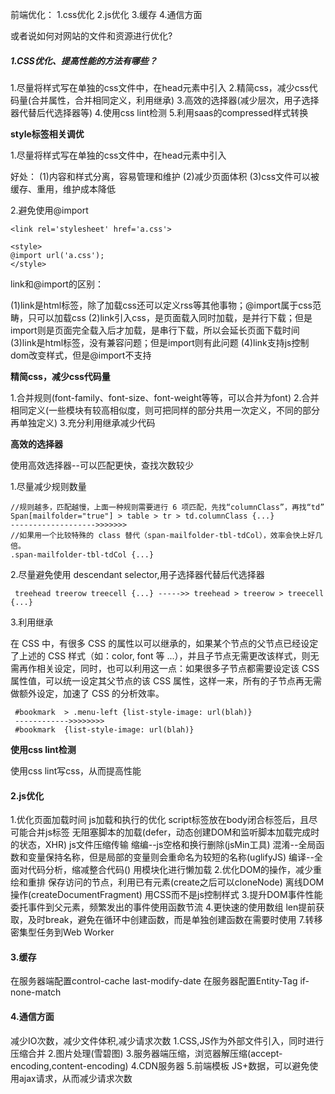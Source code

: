 前端优化：
1.css优化
2.js优化
3.缓存
4.通信方面

或者说如何对网站的文件和资源进行优化?

##### 1.CSS优化、提高性能的方法有哪些？

1.尽量将样式写在单独的css文件中，在head元素中引入<link>
2.精简css，减少css代码量(合并属性，合并相同定义，利用继承)
3.高效的选择器(减少层次，用子选择器代替后代选择器等)
4.使用css lint检测
5.利用saas的compressed样式转换

**style标签相关调优**

1.尽量将样式写在单独的css文件中，在head元素中引入<link>

好处：
(1)内容和样式分离，容易管理和维护
(2)减少页面体积
(3)css文件可以被缓存、重用，维护成本降低

2.避免使用@import

```
<link rel='stylesheet' href='a.css'>

<style>
@import url('a.css');
</style>
```

link和@import的区别：

(1)link是html标签，除了加载css还可以定义rss等其他事物；@import属于css范畴，只可以加载css
(2)link引入css，是页面载入同时加载，是并行下载；但是import则是页面完全载入后才加载，是串行下载，所以会延长页面下载时间
(3)link是html标签，没有兼容问题；但是import则有此问题
(4)link支持js控制dom改变样式，但是@import不支持

**精简css，减少css代码量**

1.合并规则(font-family、font-size、font-weight等等，可以合并为font)
2.合并相同定义(一些模块有较高相似度，则可把同样的部分共用一次定义，不同的部分再单独定义)
3.充分利用继承减少代码

**高效的选择器**

使用高效选择器--可以匹配更快，查找次数较少

1.尽量减少规则数量

```
//规则越多，匹配越慢，上面一种规则需要进行 6 项匹配，先找“columnClass”，再找“td”
Span[mailfolder="true"] > table > tr > td.columnClass {...}
------------------->>>>>>>
//如果用一个比较特殊的 class 替代（span-mailfolder-tbl-tdCol），效率会快上好几倍。
.span-mailfolder-tbl-tdCol {...}
```

2.尽量避免使用 descendant selector,用子选择器代替后代选择器

```
 treehead treerow treecell {...} ----->> treehead > treerow > treecell {...}
```
3.利用继承

在 CSS 中，有很多 CSS 的属性以可以继承的，如果某个节点的父节点已经设定了上述的 CSS 样式（如：color, font 等 ...），并且子节点无需更改该样式，则无需再作相关设定，同时，也可以利用这一点：如果很多子节点都需要设定该 CSS 属性值，可以统一设定其父节点的该 CSS 属性，这样一来，所有的子节点再无需做额外设定，加速了 CSS 的分析效率。
```
 #bookmark  > .menu-left {list-style-image: url(blah)}
 ------------>>>>>>>>
 #bookmark  {list-style-image: url(blah)}
```

**使用css lint检测**

使用css lint写css，从而提高性能

#### 2.js优化

1.优化页面加载时间
    js加载和执行的优化
        script标签放在body闭合标签后，且尽可能合并js标签
        无阻塞脚本的加载(defer，动态创建DOM和监听脚本加载完成时的状态，XHR)
    js文件压缩传输
       缩编--js空格和换行删除(jsMin工具)
       混淆--全局函数和变量保持名称，但是局部的变量则会重命名为较短的名称(uglifyJS)
       编译--全面对代码分析，缩减整合代码()
    用模块化进行懒加载
2.优化DOM的操作，减少重绘和重排
    保存访问的节点，利用已有元素(create之后可以cloneNode)
    离线DOM操作(createDocumentFragment)
    用CSS而不是js控制样式
3.提升DOM事件性能
    委托事件到父元素，频繁发出的事件使用函数节流
4.更快速的使用数组
    len提前获取，及时break，避免在循环中创建函数，而是单独创建函数在需要时使用
7.转移密集型任务到Web Worker

#### 3.缓存

在服务器端配置control-cache  last-modify-date
在服务器配置Entity-Tag     if-none-match

#### 4.通信方面

减少IO次数，减少文件体积,减少请求次数
1.CSS,JS作为外部文件引入，同时进行压缩合并
2.图片处理(雪碧图)
3.服务器端压缩，浏览器解压缩(accept-encoding,content-encoding)
4.CDN服务器
5.前端模板 JS+数据，可以避免使用ajax请求，从而减少请求次数
